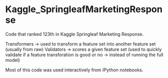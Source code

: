 # Kaggle_SpringleafMarketingResponse

Code that ranked 123th in Kaggle Springleaf Marketing Response.

Transformers -> used to transform a feature set into another feature set (usually from raw)
Validators -> scores a given feature set (used to quickly validate if a feature transforation is good or no -> instead of running the full model)

Most of this code was used interactively from IPython notebooks.
